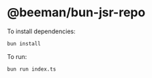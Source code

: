 # @beeman/bun-jsr-repo

To install dependencies:

```bash
bun install
```

To run:

```bash
bun run index.ts
```
